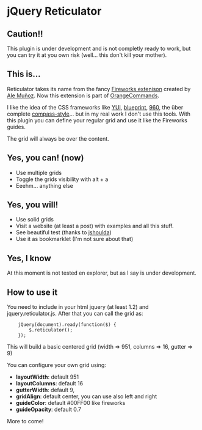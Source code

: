 jQuery Reticulator
==================

Caution!!
---------

This plugin is under development and is not completly ready to work, but you can try it at you own risk (well... this don't kill your mother).

This is...
----------

Reticulator takes its name from the fancy [Fireworks extenison](http://sofanaranja.com/reticulator/) created by [Ale Muñoz](http://bomberstudios.com/). Now this extension is part of [OrangeCommands](http://bomberstudios.com/orangecommands).

I like the idea of the CSS frameworks like [YUI](http://developer.yahoo.com/yui/grids/), [blueprint](http://www.blueprintcss.org/), [960](http://960.gs/), the über complete [compass-style](http://compass-style.org/)... but in my real work I don't use this tools. With this plugin you can define your regular grid and use it like the Fireworks guides.

The grid will always be over the content.

Yes, you can! (now)
------------------

  * Use multiple grids
  * Toggle the grids visibility with alt + a
  * Eeehm... anything else


Yes, you will!
-------------

  * Use solid grids
  * Visit a website (at least a post) with examples and all this stuff.
  * See beautiful test (thanks to [jshoulda](http://jshoulda.scriptia.net/))
  * Use it as bookmarklet (I'm not sure about that)

Yes, I know
-----------

At this moment is not tested en explorer, but as I say is under development.

How to use it
-------------

You need to include in your html jquery (at least 1.2) and jquery.reticulator.js. After that you can call the grid as:

        jQuery(document).ready(function($) {
            $.reticulator();
        });

This will build a basic centered grid (width => 951, columns => 16, gutter => 9)

You can configure your own grid using:

  * **layoutWidth**: default 951
  * **layoutColumns**: default 16 
  * **gutterWidth**: default 9,
  * **gridAlign**: default center, you can use also left and right
  * **guideColor**: default #00FF00 like fireworks
  * **guideOpacity**: default 0.7


More to come!

